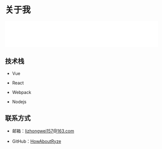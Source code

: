 # 关于我

<div class="music-all-selected-c">
    <!-- 《都选C》音乐播放块 -->
    <iframe frameborder="no" border="0" marginwidth="0" marginheight="0" width=100% height=86 src="//music.163.com/outchain/player?type=2&id=525251275&auto=1&height=66"></iframe>
</div>

## 技术栈

- Vue

- React

- Webpack

- Nodejs

## 联系方式

- 邮箱：<span style="color:#58bc58">lizhongwei157@163.com</span>

- GitHub：[HowAboutRyze](https://github.com/HowAboutRyze)

<ParticlesBg/>